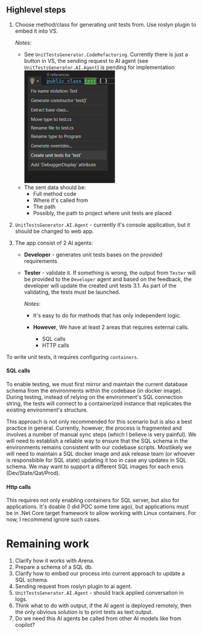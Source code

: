 ## Highlevel steps

1.  Choose method/class for generating unit tests from. Use roslyn plugin to embed it into VS.

    _Notes_:

    - See `UnitTestsGenerator.CodeRefactoring`. Currently there is just a button in VS, the sending request to AI agent (see `UnitTestsGenerator.AI.Agent`) is pending for implementation
      ![alt text](imgs/roslyn-refactoring.png)
    - The sent data should be:
      - Full method code
      - Where it's called from
      - The path
      - Possibly, the path to project where unit tests are placed

3.  `UnitTestsGenerator.AI.Agent` - currently it's console application, but it should be changed to web app.
4.  The app consist of 2 AI agents:

    - **Developer** - generates unit tests bases on the provided requirements
    - **Tester** - validate it. If something is wrong, the output from `Tester` will be provided to the `Developer` agent and based on the feedback, the developer will update the created unit tests
      3.1. As part of the validating, the tests must be launched.
      
      _Notes_:

      - It's easy to do for methods that has only independent logic.
      - **However**, We have at least 2 areas that requires external calls.

        - SQL calls
        - HTTP calls

To write unit tests, it requires configuring `containers`.

#### SQL calls

To enable testing, we must first mirror and maintain the current database schema from the environments within the codebase (in docker image). During testing, instead of relying on the environment's SQL connection string, the tests will connect to a containerized instance that replicates the existing environment's structure.

This approach is not only recommended for this scenario but is also a best practice in general. Currently, however, the process is fragmented and involves a number of manual sync steps (which I believe is very painful). We will need to establish a reliable way to ensure that the SQL schema in the environments remains consistent with our codebase scripts. Mostlikely we will need to maintain a SQL docker image and ask release team (or whoever is responsbible for SQL state) updating it too in case any updates in SQL schema. We may want to support a different SQL images for each envs (Dev/State/Qat/Prod).

#### Http calls

This requires not only enabling containers for SQL server, but also for applications. It's doable (I did POC some time ago), but applications must be in .Net Core target framework to allow working with Linux containers. For now, I recommend ignore such cases.

# Remaining work

1. Clarify how it works with Arena.
2. Prepare a schema of a SQL db.
3. Clarify how to embed our process into current approach to update a SQL schema.
3. Sending request from roslyn plugin to ai agent.
4. `UnitTestsGenerator.AI.Agent` - should track applied conversation in logs.
5. Think what to do with output, if the AI agent is deployed remotely, then the only obvious solution is to print tests as text output.
6. Do we need this AI agents be called from other AI models like from copilot?
